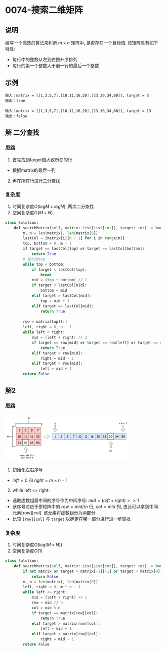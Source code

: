 # 0074-搜索二维矩阵

## 说明
编写一个高效的算法来判断 $m \times n$ 矩阵中, 是否存在一个目标值. 该矩阵具有如下特性:
- 每行中的整数从左到右按升序排列
- 每行的第一个整数大于前一行的最后一个整数

## 示例
```
输入：matrix = [[1,3,5,7],[10,11,16,20],[23,30,34,60]], target = 3
输出：true

输入：matrix = [[1,3,5,7],[10,11,16,20],[23,30,34,60]], target = 13
输出：false
```

## 解 二分查找

### 思路
1. 首先找到target值大致所在的行
- 根据matrix的最后一列
2. 再在所在行进行二分查找

### 复杂度
1. 时间复杂度$O(logM + logN)$, 两次二分查找
2. 空间复杂度$O(M+N)$

```python
class Solution:
    def searchMatrix(self, matrix: List[List[int]], target: int) -> bool:
        m, n = len(matrix), len(matrix[0])
        lastCol = [matrix[i][n - 1] for i in range(m)]
        top, bottom = 0, m - 1
        if target == lastCol[top] or target == lastCol[bottom]:
            return True
        # 定位到top
        while top < bottom:
            if target < lastCol[top]:
                break
            mid = (top + bottom) // 2
            if target < lastCol[mid]:
                bottom = mid
            elif target > lastCol[mid]:
                top = mid + 1
            elif target == lastCol[mid]:
                return True

        row = matrix[top][:]
        left, right = 0, n - 1
        while left < right:
            mid = (left + right) // 2
            if target == row[mid] or target == row[left] or target == row[right]:
                return True
            elif target < row[mid]:
                right = mid - 1
            elif target > row[mid]:
                left = mid + 1
        return False
```

## 解2

### 思路

<div align="left">
<img src=https://github.com/michaelzhouy/Algorithm/blob/master/01-LeetCode/Figs/0074-%E6%90%9C%E7%B4%A2%E4%BA%8C%E7%BB%B4%E7%9F%A9%E9%98%B5-%E6%80%9D%E8%B7%AF.JPG?raw=true / width=80%>
</div>

1. 初始化左右序号
- $left = 0$ 和 $right = m \times n - 1$
2. while left <= right:
- 选取虚数组最中间的序号作为中间序号: $mid = (left + right) >> 1$
- 该序号对应于原矩阵中的 $row = mid // n$ 行, $col = mid % n$ 列, 由此可以拿到中间元素[row][col]. 该元素将虚数组分为两部分
- 比较 `[row][col]` 与 `target` 以确定在哪一部分进行进一步查找

### 复杂度
1. 时间复杂度$O(log(M \times N))$
2. 空间复杂度$O(1)$

```python
class Solution:
    def searchMatrix(self, matrix: List[List[int]], target: int) -> bool:
        if not matrix or target > matrix[-1][-1] or target < matrix[0][0]:
            return False
        m, n = len(matrix), len(matrix[0])
        left, right = 0, m * n - 1
        while left <= right:
            mid = (left + right) >> 1
            row = mid // n
            col = mid % n
            if target == matrix[row][col]:
                return True
            elif target > matrix[row][col]:
                left = mid + 1
            elif target < matrix[row][col]:
                right = mid - 1
        return False
```